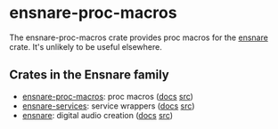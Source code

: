 # ensnare-proc-macros

The ensnare-proc-macros crate provides proc macros for the
[ensnare](https://crates.io/crates/ensnare-proc-macros) crate. It's unlikely to
be useful elsewhere.

## Crates in the Ensnare family

* [ensnare-proc-macros](https://crates.io/crates/ensnare-proc-macros): proc macros ([docs](https://docs.rs/ensnare-proc-macros/) [src](https://github.com/ensnare-org/ensnare/tree/main/crates/proc-macros))
* [ensnare-services](https://crates.io/crates/ensnare-services): service wrappers ([docs](https://docs.rs/ensnare-services/) [src](https://github.com/ensnare-org/ensnare/tree/main/crates/services))
* [ensnare](https://crates.io/crates/ensnare): digital audio creation ([docs](https://docs.rs/ensnare/) [src](https://github.com/ensnare-org/ensnare))
